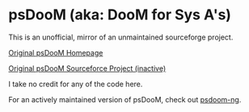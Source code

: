 # psDooM (aka: DooM for Sys A's)
This is an unofficial, mirror of an unmaintained sourceforge project.

[Original psDooM Homepage](http://psdoom.sourceforge.net/)

[Original psDooM Sourceforce Project (inactive)](https://sourceforge.net/projects/psdoom/)


I take no credit for any of the code here.


For an actively maintained version of psDooM, check out [psdoom-ng](https://github.com/orsonteodoro/psdoom-ng).

